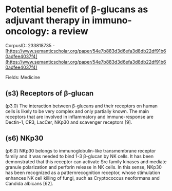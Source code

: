 # Potential benefit of β-glucans as adjuvant therapy in immuno- oncology: a review

CorpusID: 233818735 - [https://www.semanticscholar.org/paper/54e7b883d3d6efa3d8db22df91b60adfee4037f4](https://www.semanticscholar.org/paper/54e7b883d3d6efa3d8db22df91b60adfee4037f4)

Fields: Medicine

## (s3) Receptors of β-glucan
(p3.0) The interaction between β-glucans and their receptors on human cells is likely to be very complex and only partially known. The main receptors that are involved in inflammatory and immune-response are Dectin-1, CR3, LacCer, NKp30 and scavenger receptors [9].
## (s6) NKp30
(p6.0) NKp30 belongs to immunoglobulin-like transmembrane receptor family and it was needed to bind 1-3 β-glucan by NK cells. It has been demonstrated that this receptor can activate Src family kinases and mediate granule polarization and perforin release in NK cells. In this sense, NKp30 has been recognized as a patternrecognition receptor, whose stimulation enhances NK cell killing of fungi, such as Cryptococcus neoformans and Candida albicans [62].
